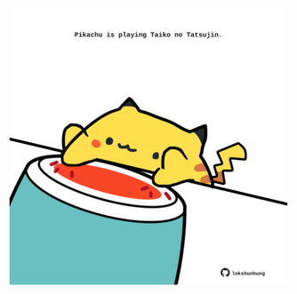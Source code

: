 <!-- built at 01/07/2022, 18:00:59 UTC -->
<p align="center">
  <img width="500" height="500" src="./ReadmeImage.svg">
</p>
